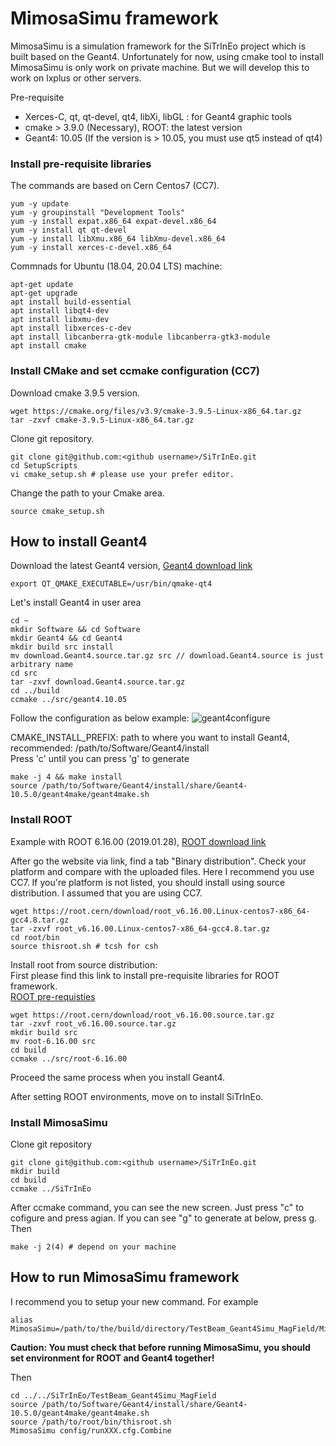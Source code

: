 MimosaSimu framework
====================
MimosaSimu is a simulation framework for the SiTrInEo project which is built based on the Geant4. 
Unfortunately for now, using cmake tool to install MimosaSimu is only work on private machine.
But we will develop this to work on lxplus or other servers.

Pre-requisite
- Xerces-C, qt, qt-devel, qt4, libXi, libGL : for Geant4 graphic tools
- cmake > 3.9.0 (Necessary), ROOT: the latest version
- Geant4: 10.05 (If the version is > 10.05, you must use qt5 instead of qt4)

### Install pre-requisite libraries
The commands are based on Cern Centos7 (CC7).

```
yum -y update
yum -y groupinstall "Development Tools"
yum -y install expat.x86_64 expat-devel.x86_64
yum -y install qt qt-devel
yum -y install libXmu.x86_64 libXmu-devel.x86_64
yum -y install xerces-c-devel.x86_64
```

Commnads for Ubuntu (18.04, 20.04 LTS) machine:

```
apt-get update
apt-get upgrade
apt install build-essential
apt install libqt4-dev
apt install libxmu-dev
apt install libxerces-c-dev
apt install libcanberra-gtk-module libcanberra-gtk3-module
apt install cmake
```

### Install CMake and set ccmake configuration (CC7)
Download cmake 3.9.5 version.
```
wget https://cmake.org/files/v3.9/cmake-3.9.5-Linux-x86_64.tar.gz
tar -zxvf cmake-3.9.5-Linux-x86_64.tar.gz
```
Clone git repository.
```
git clone git@github.com:<github username>/SiTrInEo.git
cd SetupScripts
vi cmake_setup.sh # please use your prefer editor.
```
Change the path to your Cmake area.
```
source cmake_setup.sh
```

## How to install Geant4 

Download the latest Geant4 version, [Geant4 download link](https://github.com/Geant4/geant4/archive/v10.5.1.tar.gz)

```
export QT_QMAKE_EXECUTABLE=/usr/bin/qmake-qt4
```

Let's install Geant4 in user area
```
cd ~
mkdir Software && cd Software
mkdir Geant4 && cd Geant4
mkdir build src install
mv download.Geant4.source.tar.gz src // download.Geant4.source is just arbitrary name
cd src
tar -zxvf download.Geant4.source.tar.gz
cd ../build
ccmake ../src/geant4.10.05
```

Follow the configuration as below example:
![geant4configure](https://user-images.githubusercontent.com/35092541/53545505-07368b80-3b6d-11e9-9397-58262f1c127c.png)

CMAKE\_INSTALL\_PREFIX: path to where you want to install Geant4, recommended: /path/to/Software/Geant4/install  
Press 'c' until you can press 'g' to generate

```
make -j 4 && make install
source /path/to/Software/Geant4/install/share/Geant4-10.5.0/geant4make/geant4make.sh
```

### Install ROOT

Example with ROOT 6.16.00 (2019.01.28), [ROOT download link](https://root.cern/install/all_releases/)

After go the website via link, find a tab "Binary distribution".
Check your platform and compare with the uploaded files.
Here I recommend you use CC7. 
If you're platform is not listed, you should install using source distribution.
I assumed that you are using CC7.

```
wget https://root.cern/download/root_v6.16.00.Linux-centos7-x86_64-gcc4.8.tar.gz
tar -zxvf root_v6.16.00.Linux-centos7-x86_64-gcc4.8.tar.gz
cd root/bin
source thisroot.sh # tcsh for csh
```

Install root from source distribution:  
First please find this link to install pre-requisite libraries for ROOT framework.  
[ROOT pre-requisties](https://root.cern/install/dependencies/)

```
wget https://root.cern/download/root_v6.16.00.source.tar.gz
tar -zxvf root_v6.16.00.source.tar.gz
mkdir build src
mv root-6.16.00 src
cd build
ccmake ../src/root-6.16.00
```

Proceed the same process when you install Geant4.

After setting ROOT environments, move on to install SiTrInEo.

### Install MimosaSimu

Clone git repository
```
git clone git@github.com:<github username>/SiTrInEo.git
mkdir build
cd build
ccmake ../SiTrInEo
```
After ccmake command, you can see the new screen.
Just press "c" to cofigure and press agian.
If you can see "g" to generate at below, press g.
Then
```
make -j 2(4) # depend on your machine
```

## How to run MimosaSimu framework
I recommend you to setup your new command.
For example
```
alias MimosaSimu=/path/to/the/build/directory/TestBeam_Geant4Simu_MagField/MimosaSimu
```
**Caution: You must check that before running MimosaSimu, you should set environment for ROOT and Geant4 together!**  

Then
```
cd ../../SiTrInEo/TestBeam_Geant4Simu_MagField
source /path/to/Software/Geant4/install/share/Geant4-10.5.0/geant4make/geant4make.sh  
source /path/to/root/bin/thisroot.sh  
MimosaSimu config/runXXX.cfg.Combine
```
